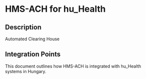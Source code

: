 # HMS-ACH for hu_Health

## Description

Automated Clearing House

## Integration Points

This document outlines how HMS-ACH is integrated with hu_Health systems in Hungary.
